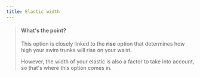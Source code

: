 ```yaml
---
title: Elastic width
---
```


> #### What's the point?
>
> This option is closely linked to the **rise** option that determines how high your swim trunks will rise on your waist.
>
> However, the width of your elastic is also a factor to take into account, so that's where this option comes in.
